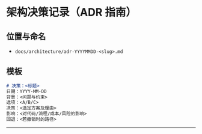 # 架构决策记录（ADR 指南）

## 位置与命名
- `docs/architecture/adr-YYYYMMDD-<slug>.md`

## 模板
```md
# 决策：<标题>
日期：YYYY-MM-DD
背景：<问题与约束>
选项：<A/B/C>
决策：<选定方案及理由>
影响：<对代码/流程/成本/风险的影响>
回退：<若撤销时的路径>
```

---
